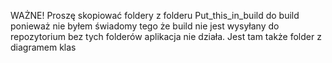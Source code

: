 WAŻNE!
Proszę skopiować foldery z folderu Put_this_in_build do build ponieważ nie byłem świadomy tego że build
nie jest wysyłany do repozytorium bez tych folderów aplikacja nie działa. Jest tam także folder z
diagramem klas
